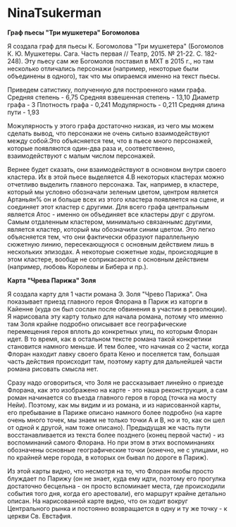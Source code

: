 # NinaTsukerman
**Граф пьесы "Три мушкетера" Богомолова**

Я создала граф для пьесы К. Богомолова "Три мушкетера" (Богомолов К. Ю. Мушкетеры. Сага. Часть первая // Театр, 2015. № 21-22. С. 182-248). Эту пьесу сам же Богомолов поставил в МХТ в 2015 г., но там несколько отличались персонажи (например, некоторые были объединены в одного), так что мы опираемся именно на текст пьесы.

Приведем сатистику, полученную для построенного нами графа. 
Средняя степень - 6,75
Средняя взвешенная степень - 13,10
Диаметр графа - 3
Плотность графа - 0,241
Модулярность - 0,211
Средняя длина пути - 1,93

Можулярность у этого графа достаточно низкая, из чего мы можем сделать вывод, что персонажи не очень сильно взаимодействуют между собой.Это объясняется тем, что в пьесе много персонажей, которые появляются один-два раза и, соответственно, взаимодействуют с малым числом персонажей. 

Вернее будет сказать, они взаимодействуют в основном внутри своего кластера. Их в этой пьесе выделяется 4.В некоторых кластерах можно отчетливо выделить главного персонажа. Так, например, в кластере, который мы условно обозначали зеленым цветом, центром является Артаньян% он и больше всех из этого кластера появляется на сцене, и соединяет этот кластер с другими. Для всего графа центральным является Атос - именно он объединяет все кластеры друг с другом. Самым отдаленным кластером, минимально связаннымс другими, является кластер, который мы обозначили синим цветом. Это легко объясняется тем, что они фактически образуют параллельную сюжетную линию, пересекающуюся с основным действием лишь в нескольких эпизодах. А некоторые сюжетные ходы, происходящие в этом кластере, вообще не соприкасаются с основным действием (например, любовь Королевы и Бибера и пр.).   

**Карта "Чрева Парижа" Золя**

Я создала карту для 1 части романа Э. Золя "Чрево Парижа". Она показывает приезд главного героя Флорана в Париж из каторги в Кайенне (куда он был сослан после обвинения в участии в революции). Я нарисовала эту карту только для начала романа, потому что именно там Золя крайне подробно описывает все географические перемещения героя вплоть до конкретных улиц, по которым Флоран идет. В то время, как в остальном тексте романа такой конкретики становится намного меньше. И тем более, что начиная со 2 части, когда Флоран находит лавку своего брата Кеню и поселяется там, большая часть действия происходит там, поэтому карту для дальнейшей части романа рисовать смысла нет.

Сразу надо оговориться, что Золя не рассказывает линейно о приезде Флорана, как это изображено на карте - это наша реконструкция, а сам роман начинается со въезда главного героя в город (точка на мосту Нейи). Поэтому, как мы видим и из романа, и из нарисованной карты, его пребывание в Париже описано намного более подробно (на карте очень много точек, мы знаем не только точки А и В, но и то, как он шел от одной к другой, нам тоже описано). Предыдущая же часть пути восстанавливается из текста более позднего (конец первой части) - из воспоминаний самого Флорана. Но при этом в этих воспоминаниях обозначены основные географические точки (конечно, не с улицами, но по крайней мере города, в которых он бывал по дороге в Париж). 

Из этой карты видно, что несмотря на то, что Флоран якобы просто блуждает по Парижу (он не знает, куда ему идти, поэтому его прогулка достаточно бесцельна - он просто вспоминает места, где происходили события того дня, когда его арестовали), его маршрут крайне детально описан. На нарисованной карте видно, что он ходит вокруг Центрального рынка и постоянно возвращается в одну и ту же точку - к церкви Св. Евстафия. 
